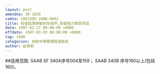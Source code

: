 ```yaml
---
layout: post
amendno: 39-1858
cadno: CAD1995-340B-06R1
title: 检查起落架碳刹车组件,安装扭力管防热层
date: 1997-02-27 00:00:00 +0800
effdate: 1997-03-03 00:00:00 +0800
tag: 340B
categories: 民航中南管理局适航处
author: 赵燕莉
---
```


##适用范围:
SAAB SF 340A序号004至159；     SAAB 340B 序号160以上(包括160)。

